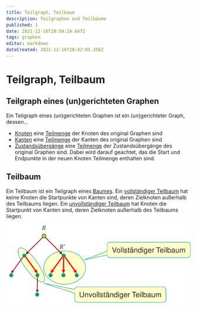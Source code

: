 ```yaml
---
title: Teilgraph, Teilbaum
description: Teilgraphen und Teilbäume
published: 1
date: 2021-12-16T20:54:24.647Z
tags: graphen
editor: markdown
dateCreated: 2021-12-16T20:42:05.356Z
---
```


# Teilgraph, Teilbaum

## Teilgraph eines (un)gerichteten Graphen
Ein Teilgraph eines (un)gerichteten Graphen ist ein (un)gerichteter Graph, dessen...
- <u>Knoten</u> eine <u>Teilmenge</u> der Knoten des original Graphen sind
- <u>Kanten</u> eine <u>Teilmenge</u> der Kanten des original Graphen sind
- <u>Zustandsübergänge</u> eine <u>Teilmenge</u> der Zustandsübergänge des original Graphen sind.
Dabei wird darauf geachtet, das die Start und Endpunkte in der neuen Knoten Teilmenge enthalten sind.

## Teilbaum
Ein Teilbaum ist ein Teilgraph eines [Baumes](/formaleBeschreibung/graphen/dag-tree#tree-baum).
Ein <u>vollständiger Teilbaum</u> hat keine Knoten die Startpunkte von Kanten sind, deren Zielknoten außerhalb des Teilbaums liegen.
Ein <u>unvollständiger Teilbaum</u> hat Knoten die Startpunkt von Kanten sind, deren Zielknoten außerhalb des Teilbaums liegen.

![teilbaum.png](/fom//teilbaum.png)




